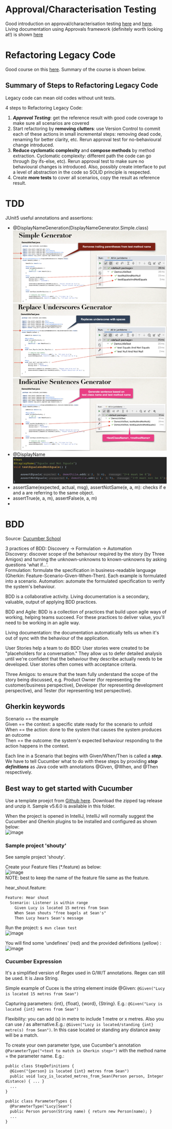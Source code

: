 # Approval/Characterisation Testing
Good introduction on approval/characterisation testing [here](https://www.youtube.com/watch?v=jAMVtMesHqk) and [here](https://www.youtube.com/watch?v=5H2s1knHUlA).
Living documentation using Approvals framework (definitely worth looking at!) is shown [here](https://www.youtube.com/watch?v=QEdpE0chA-s)

# Refactoring Legacy Code
Good course on this [here](https://courses.cd.training/courses/take/refactoring-tutorial/texts/22765099-about-this-course).
Summary of the course is shown below.
## Summary of Steps to Refactoring Legacy Code
Legacy code can mean old codes without unit tests.

4 steps to Refactoring Legacy Code:
1. ***Approval Testing***: get the reference result with good code coverage to make sure all scenarios are covered
2. Start refactoring by **removing clutters**: use Version Control to commit each of these actions in small incremental steps: removing dead code, renaming for better clarity, etc. Rerun approval test for no-behavioural change introduced.
3. **Reduce cyclomatic complexity** and **compose methods** by method extraction. Cyclomatic complexity: different path the code can go through (by ifs-else, etc). Rerun approval test to make sure no behavioural changes is introduced. Also, possibly create interface to put a level of abstraction in the code so SOLID principle is respected.
4. Create **more tests** to cover all scenarios, copy the result as reference result.

# TDD
JUnit5 useful annotations and assertions:
- @DisplayNameGeneration(DisplayNameGenerator.Simple.class)
    ![img.png](img.png)
    ![img_1.png](img_1.png)
    ![img_2.png](img_2.png)
- @DisplayName
    ![img_3.png](img_3.png)
- assertSame(expected, actual, msg), assertNotSame(e, a, m): checks if e and a are referring to the same object.
- assertTrue(e, a, m), assertFalse(e, a, m)
- 

# BDD
Source: [Cucumber School](https://school.cucumber.io/courses/take/bdd-with-cucumber-java/lessons/9489215-introduction-to-bdd)  

3 practices of BDD: Discovery -> Formulation -> Automation  
Discovery: discover scope of the behaviour required by the story (by Three Amigos) and turning the unknown-unknowns to known-unknowns by asking questions 'what if...'.  
Formulation: formulate the specification in business-readable language (Gherkin: Feature-Scenario-Given-When-Then). Each example is formulated into a scenario.
Automation: automate the formulated specification to verify the system's behaviour.  

BDD is a collaborative activity. Living documentation is a secondary, valuable, output of applying BDD practices.  

BDD and Agile: BDD is a collection of practices that build upon agile ways of working, helping teams succeed. For these practices to deliver value, you'll need to be working in an agile way.  

Living documentation: the documentation automatically tells us when it's out of sync with the behaviour of the application.  

User Stories help a team to do BDD: User stories were created to be "placeholders for a conversation." They allow us to defer detailed analysis until we're confident that the behaviour they describe actually needs to be developed. User stories often comes with acceptance criteria.  

Three Amigos: to ensure that the team fully understand the scope of the story being discussed, e.g. Product Owner (for representing the customer/business perspective), Developer (for representing development perspective), and Tester (for representing test perspective).  

## Gherkin keywords
Scenario == the example  
Given == the context: a specific state ready for the scenario to unfold  
When == the action: done to the system that causes the system produces an outcome  
Then == the outcome: the system's expected behaviour responding to the action happens in the context.  

Each line in a Scenario that begins with Given/When/Then is called a ***step***. We have to tell Cucumber what to do with these steps by providing ***step definitions*** as Java code with annotations @Given, @When, and @Then respectively.

## Best way to get started with Cucumber
Use a template proejct from [Github here](https://github.com/cucumber/cucumber-java-skeleton/tags). Download the zipped tag release and unzip it. Sample v5.6.0 is available in this folder.  

When the project is opened in IntelliJ, IntelliJ will normally suggest the Cucumber and Gherkin plugins to be installed and configured as shown below:  
![image](https://github.com/user-attachments/assets/f989f2ed-d4f0-4825-b5b1-30c1325db30f)  

### Sample project 'shouty'
See sample project 'shouty'.  

Create your Feature files (*.feature) as below:  
![image](https://github.com/user-attachments/assets/c91e81d3-17d1-4449-8be0-f679154215c9)  
NOTE: best to keep the name of the feature file same as the feature.

hear_shout.feature:  
```
Feature: Hear shout
  Scenario: Listener is within range
    Given Lucy is located 15 metres from Sean
    When Sean shouts "free bagels at Sean's"
    Then Lucy hears Sean's message
```

Run the project: `$ mvn clean test`  
![image](https://github.com/user-attachments/assets/90d7ee3a-5acb-4b78-87eb-e3f0f7213c47)  

You will find some 'undefines' (red) and the provided definitions (yellow) :  
![image](https://github.com/user-attachments/assets/30dab0e2-4621-4299-8442-045b56c82211)  

### Cucumber Expression
It's a simplified version of Regex used in G/W/T annotations. Regex can still be used. It is Java String.

Simple example of Cucex is the string element inside @Given: `@Given("Lucy is located 15 metres from Sean")`  

Capturing parameters: {int}, {float}, {word}, {String}. E.g.:  `@Given("Lucy is located {int} metres from Sean")`

Flexibility: you can add (s) in metre to include 1 metre or x metres. Also you can use / as alternative.E.g.: `@Given("Lucy is located/standing {int} metre(s) from Sean")`. In this case located or standing any distance away will be a match.  

To create your own parameter type, use Cucumber's annotation `@ParameterType("<text to match in Gherkin step>")` with the method name = the parameter name. E.g.:  
```
public class StepDefinitions {
  @Given("{person} is located {int} metres from Sean")    
  public void lucy_is_located_metres_from_Sean(Person person, Integer distance) { ... }
  ...
}
```
```
public class ParameterTypes {
  @ParameterType("Lucy|Sean")
  public Person person(String name) { return new Person(name); }
  ...
}
```







